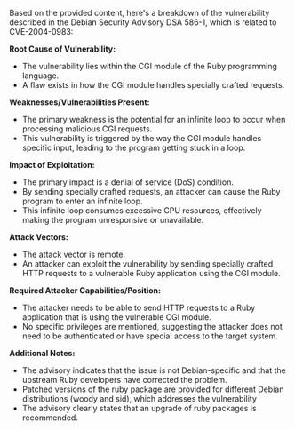 Based on the provided content, here's a breakdown of the vulnerability described in the Debian Security Advisory DSA 586-1, which is related to CVE-2004-0983:

**Root Cause of Vulnerability:**
- The vulnerability lies within the CGI module of the Ruby programming language.
- A flaw exists in how the CGI module handles specially crafted requests.

**Weaknesses/Vulnerabilities Present:**
- The primary weakness is the potential for an infinite loop to occur when processing malicious CGI requests.
- This vulnerability is triggered by the way the CGI module handles specific input, leading to the program getting stuck in a loop.

**Impact of Exploitation:**
- The primary impact is a denial of service (DoS) condition.
- By sending specially crafted requests, an attacker can cause the Ruby program to enter an infinite loop.
- This infinite loop consumes excessive CPU resources, effectively making the program unresponsive or unavailable.

**Attack Vectors:**
- The attack vector is remote.
- An attacker can exploit the vulnerability by sending specially crafted HTTP requests to a vulnerable Ruby application using the CGI module.

**Required Attacker Capabilities/Position:**
- The attacker needs to be able to send HTTP requests to a Ruby application that is using the vulnerable CGI module.
- No specific privileges are mentioned, suggesting the attacker does not need to be authenticated or have special access to the target system.

**Additional Notes:**

- The advisory indicates that the issue is not Debian-specific and that the upstream Ruby developers have corrected the problem.
- Patched versions of the ruby package are provided for different Debian distributions (woody and sid), which addresses the vulnerability
- The advisory clearly states that an upgrade of ruby packages is recommended.